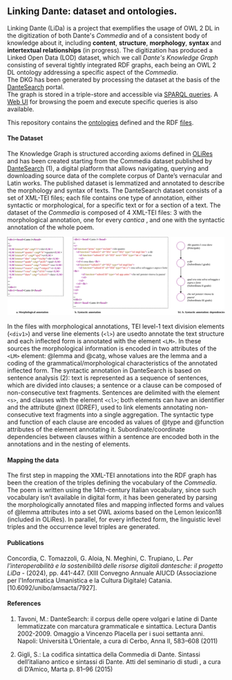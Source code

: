 ## Linking Dante: dataset and ontologies.

Linking Dante (LiDa) is a project that exemplifies the usage of OWL 2 DL in the digitization of both Dante's *Commedia* and of a consistent body of knowledge about it, including **content**, **structure**, **morphology**, **syntax** and **intertextual relationships** (in progress). The digitization has produced a Linked Open Data (LOD) dataset, which we call *Dante's Knowledge Graph* consisting of several tightly integrated RDF graphs, each being an OWL 2 DL ontology addressing a specific aspect of the *Commedia*.  
The DKG has been generated by processing the dataset at the basis of the [DanteSearch](https://dantesearch.dantenetwork.it/download.jsp) portal.  
The graph is stored in a triple-store and accessible via [SPARQL queries](https://lida.dantenetwork.it/sparql). A [Web UI](https://lida.dantenetwork.it) for browsing the poem and execute specific queries is also available.  

This repository contains the [ontologies](src/ontologies) defined and the RDF [files](src/dataset).

#### The Dataset

The Knowledge Graph is structured according axioms defined in [OLiRes](src/ontologies/olires/olires-current.ttl) and has been created starting from the   Commedia dataset published by [DanteSearch](https://dantesearch.dantenetwork.it) (1), a digital platform that allows navigating, querying and downloading source data of the complete corpus of Dante’s vernacular and Latin works. The published dataset is lemmatized and annotated to describe the morphology and syntax of texts. The DanteSearch dataset consists of a set of XML-TEI files; each file contains one type of annotation, either syntactic or morphological, for a specific text or for a section of a text.
The dataset of the *Commedia*  is composed of 4 XML-TEI files: 3 with the morphological annotation, one for every *cantica* , and one with the syntactic annotation of the whole poem. 
 
 ![Screenshot](images/Verso2.png)
 

In the files with morphological annotations, TEI level-1 text division elements (`<div1>`) and verse line elements (`<l>`) are usedto annotate the text structure and each inflected form is annotated with the element `<LM>`. In these sources the morphological information is encoded
in two attributes of the `<LM>` element: @lemma and @catg, whose values are the lemma and a coding of the grammatical/morphological characteristics of the annotated inflected form. The syntactic annotation in DanteSearch is based on sentence analysis (2): text is represented as a sequence of sentences, which are divided into clauses; a sentence or a clause can be composed of non-consecutive text fragments. Sentences are delimited with the element `<s>`, and clauses with the element `<cl>`; both elements can have an identifier and the attribute @next (IDREF), used to link elements annotating non-consecutive text fragments into a single aggregation. The syntactic type and function of each clause are encoded as values of @type and @function attributes of the <cl> element annotating it. Subordinate/coordinate dependencies between clauses within a sentence are encoded both in the annotations and in the nesting of <cl> elements.


#### Mapping the data

The first step in mapping the XML-TEI annotations into the RDF graph has been the creation of the triples defining the vocabulary of the *Commedia*. The
poem is written using the 14th-century Italian vocabulary, since such vocabulary isn’t available in digital form, it has been generated by parsing the morphologically annotated files and mapping inflected forms and values of @lemma attributes into a set OWL axioms based on the Lemon lexicon18 (included in OLiRes). In parallel, for every inflected form, the linguistic level triples and the occurrence level triples are generated.


#### Publications

Concordia, C. Tomazzoli, G. Aloia, N. Meghini, C. Trupiano, L. *Per l’interoperabilità e la sostenibilità delle risorse digitali dantesche: il progetto LiDa* - (2024), pp. 441-447. (XIII Convegno Annuale AIUCD (Associazione per l'Informatica Umanistica e la Cultura Digitale) Catania. [10.6092/unibo/amsacta/7927].


#### References


1. Tavoni, M.: DanteSearch: il corpus delle opere volgari e latine di Dante lemmatizzate con marcatura grammaticale e sintattica. Lectura Dantis 2002-2009. Omaggio a
Vincenzo Placella per i suoi settanta anni. Napoli: Università L’Orientale, a cura di Cerbo, Anna II, 583–608 (2011)

2.  Gigli, S.:  La codifica sintattica della Commedia di Dante. Sintassi dell’italiano antico e sintassi di Dante. Atti del seminario di studi , a cura di D’Amico, Marta p. 81–96 (2015)

